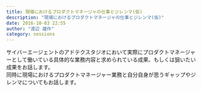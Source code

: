 ```yaml
---
title: 現場におけるプロダクトマネージャの仕事とジレンマ(仮)
description: "現場におけるプロダクトマネージャの仕事とジレンマ(仮)"
date: 2016-10-03 22:55
author: "渡辺 雄作"
category: sessions
---
```

サイバーエージェントのアドテクスタジオにおいて実際にプロダクトマネージャーとして働いている具体的な業務内容と求められている成果、もしくは狙いたい成果をお話します。  
同時に現場におけるプロダクトマネージャー業務と自分自身が思うギャップやジレンマについてもお話します。
